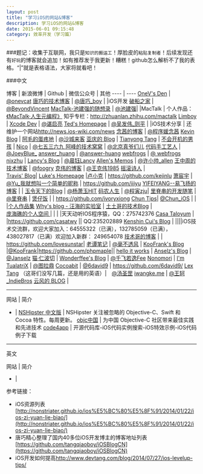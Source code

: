 ```yaml
---
layout: post
title: "学习iOS的网站&博客"
description: 学习iOS的网站&博客
date: 2015-06-01 09:15:48
category: 效率开发（学习篇）
---
```

###题记：收集于互联网，我只是`知识的搬运工`！厚脸皮的`粘贴复制者`！后续发现还有`好玩`的博客就会追加！如有推荐发于我更新！糟糕！github怎么解析不了我的表格。“|”就是表格语法，大家将就看吧！

 


###中文



 博客 | 新浪微博 |  Github | 微信公众号 | 其他
---- |  ----
[OneV's Den](http://onevcat.com) | [@onevcat](http://weibo.com/onevcat)
[唐巧的技术博客](http://blog.devtang.com) | [@唐巧_boy](http://www.weibo.com/tangqiaoboy) | |iOS开发
[破船之家](http://beyondvincent.com/) | [@BeyondVincent](http://weibo.com/beyondvincent)
[MacTalk-池建强的随想录](http://macshuo.com/) | [@池建强](http://weibo.com/idreamland)| |MacTalk | 个人作品：[《MacTalk·人生元编程》](http://macshuo.com/?p=1008) 知乎专栏：<http://zhuanlan.zhihu.com/mactalk>
[Limboy](http://blog.leezhong.com/) |
[Xcode Dev](http://nianxi.net) | [@谌启亮](http://weibo.com/u/2135198615)
[Ted's Homepage](http://wufawei.com/) | [@吴发伟_则平](http://weibo.com/wufawei) | |iOS技术分享 | 还维护一个网站<http://news.ios-wiki.com/news> 
[念茜的博客](http://nianxi.net) | [@程序媛念茜](http://weibo.com/xixiflower)
[Kevin Blog](http://blog.zhowkev.in/) | 
[阿毛的蛋疼地](http://xiangwangfeng.com/) | [@沙城来客](http://weibo.com/epmao)
[亚庆的 Blog](http://billwang1990.github.io/) | 
[Tianyong Tang](http://tang3w.com/) | 
[不会开机的男孩](http://studentdeng.github.io)  | 
[Nico](http://blog.inico.me)   | [@七五三六九 ](http://weibo.com/demont)
[阿峰的技术窝窝](http://hufeng825.github.io) | [@北京真爷们儿](http://weibo.com/hufengvip)
[代码手工艺人](http://joeyio.com) | [@JoeyBlue_](http://weibo.com/2js3)
[answer_huang](http://answerhuang.duapp.com) | [@answer-huang](http://weibo.com/u/1623064627)
[webfrogs](http://blog.nswebfrog.com/) | [@ webfrogs](http://weibo.com/u/1713195262)
[nixzhu](http://nixzhu.me) | 
[Lancy's Blog](http://gracelancy.com) | [@晨钰Lancy](http://weibo.com/lancy1014)
[Allen's Memos](http://www.imallen.com) | [@许小帅_allen](http://weibo.com/122678100)
[王中周的技术博客](http://wangzz.github.io/) | [@foogry](http://weibo.com/foogry)
[克伟的博客](http://wangkewei.cnblogs.com/) | [@王克伟1985](http://weibo.com/keweiwang)
[摇滚诗人](http://cnblogs.com/biosli) |  
[Travis' Blog](http://imi.im/)| 
[Luke's Homepage](http://geeklu.com/) |[卢小克](http://weibo.com/kejinlu) | <https://github.com/kejinlu>
[萧宸宇](http://iiiyu.com/) | [@Yu_我就想叫一个简单的昵称](http://weibo.com/iyunsn) | <https://github.com/iiiyu>
[YIFEIYANG--易飞扬的博客](http://www.yifeiyang.net/) | | 
[玉令天下的Blog](http://yulingtianxia.com) |  [@杨萧玉HIT](http://weibo.com/yulingtianxia)
[码农人生](http://msching.github.io/) | [@程寅zju](http://www.weibo.com/msching)| 
[里脊串的开发随笔](http://adad184.com) | [@里脊串](http://weibo.com/ljc1986) | 
[煲仔饭](http://ivoryxiong.org/) | | <https://github.com/ivoryxiong>
[Chun Tips](http://chun.tips/)| [@Chun_iOS](http://weibo.com/junbbcom) | | |[个人作品集](https://itunes.apple.com/cn/artist/chun/id568365741)
[Why's blog - 汪海的实验室](http://blog.callmewhy.com/) | 
[土土哥的技术Blog](http://tutuge.me/) |  
[庞海礁的个人空间 ](http://www.olinone.com/) |  | | |天天动听IOS程序猿，QQ：275742376
[Casa Taloyum](http://casatwy.com/)  |  |<https://github.com/casatwy> || QQ:235202889 
[Kenshin Cui's Blog](http://www.cnblogs.com/kenshincui/) | ||||iOS技术交流群，欢迎大家加入：64555322（已满），132785059（已满），438027817（已满）欢迎加入新群： 249654078 
[技术哥的博客](http://suenblog.duapp.com/) | | <https://github.com/lovesunstar>|
[老谭笔记](http://www.tanhao.me/) | [@毫不透风](http://weibo.com/writecodes) | 
[KooFrank's Blog](http://koofrank.com/) |[@KooFrank](http://weibo.com/phpmaple)|<https://github.com/phpmaple>||
[hello it works](http://helloitworks.com) | 
[Anselz's Blog](http://www.anselz.com/) | [@Janselz](http://weibo.com/517433742)
[猫·仁波切](https://andelf.github.io/) | 
[Wonderffee's Blog](http://wonderffee.github.io) | [@千飞若逸Fee](http://weibo.com/u/1217310237)
[Nonomori](http://nonomori.farbox.com) | 
[I'm TualatriX](http://imtx.me) | [@图拉鼎](http://weibo.com/tualatrix)
[Cocoabit](http://blog.cocoabit.com) | [@6david9](http://weibo.com/6david9) | <https://github.com/6david9/>
[Lex Tang](http://lexrus.com/) （这哥们没写几篇，还是用的英语）|　[@汤圣罡](http://weibo.com/lexrus)
[iwangke.me](http://www.iwangke.me/) | [@王轲_IndieBros](http://www.weibo.com/indiebros)
[云风的 BLOG](http://blog.codingnow.com/) | 


-----

 网站 | 简介
- |
[NSHipster 中文版](http://nshipster.cn/) | NSHipster 关注被忽略的 Objective-C、Swift 和 Cocoa 特性。每周更新。
[objc中国](http://www.objcio.cn/) | 为中国 Objective-C 社区带来最佳实践和先进技术
[code4app](http://code4app.com/) | 开源代码库-iOS代码实例搜索-iOS特效示例-iOS代码例子下载


----

英文

 网站 | 简介
- |













参考链接：

* iOS资源列表[http://nonstriater.github.io/ios%E5%BC%80%E5%8F%91/2014/01/22/ios-zi-yuan-lie-biao/](http://nonstriater.github.io/ios%E5%BC%80%E5%8F%91/2014/01/22/ios-zi-yuan-lie-biao/)
* 唐巧精心整理了国内40多位iOS开发博主的博客地址列表[https://github.com/tangqiaoboy/iOSBlogCN](https://github.com/tangqiaoboy/iOSBlogCN)
* iOS开发如何提高<http://www.devtang.com/blog/2014/07/27/ios-levelup-tips/>